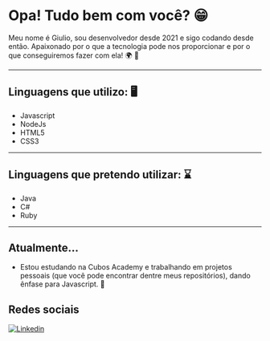 # Opa! Tudo bem com você?  :grin:

Meu nome é Giulio, sou desenvolvedor desde 2021 e sigo codando desde então. Apaixonado por o que a tecnologia pode nos proporcionar e por o que conseguiremos fazer com ela! :earth_africa: :rocket:

---

## Linguagens que utilizo: :desktop_computer:
- Javascript
- NodeJs
- HTML5
- CSS3

---

  ## Linguagens que pretendo utilizar: :hourglass:
- Java
- C#
- Ruby

---

 ## Atualmente...
- Estou estudando na Cubos Academy e trabalhando em projetos pessoais (que você pode encontrar dentre meus repositórios), dando ênfase para Javascript. :open_book:

## Redes sociais
[![Linkedin](https://img.shields.io/badge/LinkedIn-0077B5?style=for-the-badge&logo=linkedin&logoColor=white)](https://www.linkedin.com/in/giulio-de-souza-b67487277/) 


